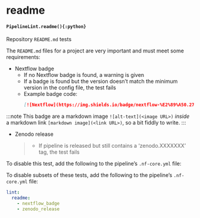 # readme

#### `PipelineLint.readme(){:python}`

Repository `README.md` tests

The `README.md` files for a project are very important and must meet some requirements:

- Nextflow badge
  - If no Nextflow badge is found, a warning is given
  - If a badge is found but the version doesn’t match the minimum version in the config file, the test fails
  - Example badge code:
    ```md
    [![Nextflow](https://img.shields.io/badge/nextflow-%E2%89%A50.27.6-brightgreen.svg)](https://www.nextflow.io/)
    ```

:::note
This badge are a markdown image `![alt-text](<image URL>)` _inside_ a markdown link `[markdown image](<link URL>)`, so a bit fiddly to write.
:::

- Zenodo release
  > - If pipeline is released but still contains a ‘zenodo.XXXXXXX’ tag, the test fails

To disable this test, add the following to the pipeline’s `.nf-core.yml` file:

To disable subsets of these tests, add the following to the pipeline’s `.nf-core.yml` file:

```yaml
lint:
  readme:
    - nextflow_badge
    - zenodo_release
```

